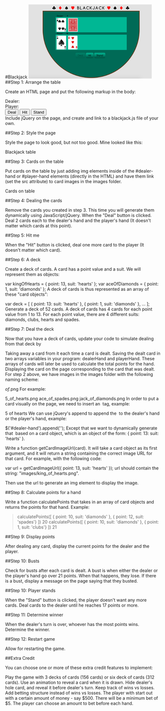 #Blackjack
<img src = "screenshots/blackjack_main.png" alt="Blackjack Game" width="400px" />
##Step 1: Arrange the table

Create an HTML page and put the following markup in the body:

<div id="table">
  <div id="messages"></div>
  <label>Dealer: </label>
  <label id="dealer-points" class="points"></label>
  <div id="dealer-hand" class="hand">
  </div>
  <label>Player: </label>
  <label id="player-points" class="points"></label>
  <div id="player-hand" class="hand">
  </div>
  <div class="buttons">
    <button id="deal-button">Deal</button>
    <button id="hit-button">Hit</button>
    <button id="stand-button">Stand</button>
  </div>
</div>
Include jQuery on the page, and create and link to a blackjack.js file of your own.

##Step 2: Style the page

Style the page to look good, but not too good. Mine looked like this:

Blackjack table

##Step 3: Cards on the table

Put cards on the table by just adding img elements inside of the #dealer-hand or #player-hand elements (directly in the HTML) and have them link (set the src attribute) to card images in the images folder.

Cards on table

##Step 4: Dealing the cards

Remove the cards you created in step 3. This time you will generate them dynamically using JavaScript/jQuery. When the "Deal" button is clicked. Deal 2 cards each to the dealer's hand and the player's hand (It doesn't matter which cards at this point).

##Step 5: Hit me

When the "Hit" button is clicked, deal one more card to the player (It doesn't matter which card).

##Step 6: A deck

Create a deck of cards. A card has a point value and a suit. We will represent them as objects:

var kingOfHearts =  { point: 13, suit: 'hearts'   };
var aceOfDiamonds = { point: 1,  suit: 'diamonds' };
A deck of cards is thus represented as an array of these "card objects":

var deck = [
  { point: 13: suit: 'hearts' },
  { point: 1, suit: 'diamonds' },
  ...
];
Generate a deck of 52 cards. A deck of cards has 4 cards for each point value from 1 to 13. For each point value, there are 4 different suits: diamonds, clubs, hearts and spades.

##Step 7: Deal the deck

Now that you have a deck of cards, update your code to simulate dealing from that deck by

Taking away a card from it each time a card is dealt.
Saving the dealt card in two arrays variables in your program: dealerHand and playerHand. These arrays of cards will later be used to calculate the total points for the hand.
Displaying the card on the page corresponding to the card that was dealt.
For step 2 above, we have images in the images folder with the following naming scheme:

_of_.png
For example:

5_of_hearts.png
ace_of_spades.png
jack_of_diamonds.png
In order to put a card visually on the page, we need to insert an <img> tag, example:

5 of hearts
We can use jQuery's append to append the <img> to the dealer's hand or the player's hand, example:

$('#dealer-hand').append('');
Except that we want to dynamically generate that <img> based on a card object, which is an object of the form: { point: 13: suit: 'hearts' }.

Write a function getCardImageUrl(card). It will take a card object as its first argument, and it will return a string containing the correct image URL for that card. For example, with the following code:

var url = getCardImageUrl({ point: 13, suit: 'hearts' });
url should contain the string: "images/king_of_hearts.png".

Then use the url to generate an img element to display the image.

##Step 8: Calculate points for a hand

Write a function calculatePoints that takes in an array of card objects and returns the points for that hand. Example:

> calculatePoints([
  { point: 10, suit: 'diamonds' },
  { point: 12, suit: 'spades'}
  ])
20
> calculatePoints([
  { point: 10, suit: 'diamonds' },
  { point: 1, suit: 'clubs'}
  ])
21

##Step 9: Display points

After dealing any card, display the current points for the dealer and the player.

##Step 10: Busts

Check for busts after each card is dealt. A bust is when either the dealer or the player's hand go over 21 points. When that happens, they lose. If there is a bust, display a message on the page saying that they busted.

##Step 10: Player stands

When the "Stand" button is clicked, the player doesn't want any more cards. Deal cards to the dealer until he reaches 17 points or more.

##Step 11: Determine winner

When the dealer's turn is over, whoever has the most points wins. Determine the winner.

##Step 12: Restart game

Allow for restarting the game.

##Extra Credit

You can choose one or more of these extra credit features to implement:

Play the game with 3 decks of cards (156 cards) or six deck of cards (312 cards).
Use an animation to reveal a card when it is drawn.
Hide dealer's hole card, and reveal it before dealer's turn.
Keep track of wins vs losses.
Add betting structure instead of wins vs losses. The player with start out with a certain amount of money - say $500. There will be a minimum bet of $5. The player can choose an amount to bet before each hand.
